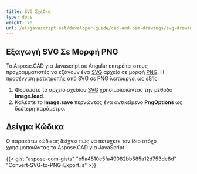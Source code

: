 ```yaml
---
title: SVG Σχέδια
type: docs
weight: 70
url: /el/javascript-net/developer-guide/cad-and-bim-drawings/svg-drawings/
---
```


## **Εξαγωγή SVG Σε Μορφή PNG**

Το Aspose.CAD για Javascript σε Angular επιτρέπει στους προγραμματιστές να εξάγουν ένα [SVG](https://docs.fileformat.com/page-description-language/svg/) αρχείο σε μορφή [PNG](https://docs.fileformat.com/image/png/).
Η προσέγγιση μετατροπής από [SVG](https://docs.fileformat.com/page-description-language/svg/) σε [PNG](https://docs.fileformat.com/image/png/) λειτουργεί ως εξής:

1. Φορτώστε το αρχείο σχεδίου [SVG](https://docs.fileformat.com/page-description-language/svg/) χρησιμοποιώντας την μέθοδο **Image.load**.
1. Καλέστε το **Image.save** περνώντας ένα αντικείμενο **PngOptions** ως δεύτερη παράμετρο.

## Δείγμα Κώδικα

Ο παρακάτω κώδικας δείχνει πώς να πετύχετε τον ίδιο στόχο χρησιμοποιώντας το Aspose.CAD για JavaScript

{{< gist "aspose-com-gists" "b5a4510e5fa49082bb585a12d753de8d" "Convert-SVG-to-PNG-Export.js" >}}
